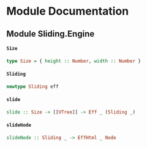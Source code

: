 # Module Documentation

## Module Sliding.Engine

#### `Size`

``` purescript
type Size = { height :: Number, width :: Number }
```


#### `Sliding`

``` purescript
newtype Sliding eff
```


#### `slide`

``` purescript
slide :: Size -> [[VTree]] -> Eff _ (Sliding _)
```


#### `slideNode`

``` purescript
slideNode :: Sliding _ -> EffHtml _ Node
```




